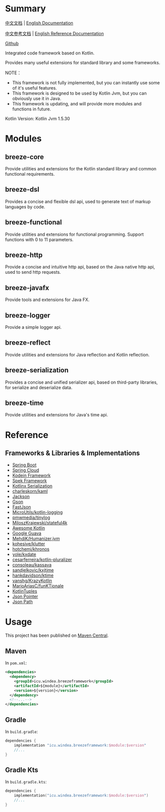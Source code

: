 # Summary

[中文文档](README.md) | [English Documentation](README_en.md)

[中文参考文档](https://windea.icu/Breeze-Framework/#/zh/) | [English Reference Documentation](https://windea.icu/Breeze-Framework/#/en/)

[Github](https://github.com/DragonKnightOfBreeze/Breeze-Framework)

Integrated code framework based on Kotlin.

Provides many useful extensions for standard library and some frameworks.

NOTE：

* This framework is not fully implemented, but you can instantly use some of it's useful features.
* This framework is designed to be used by Kotlin Jvm, but you can obviously use it in Java.
* This framework is updating, and will provide more modules and functions in future.

Kotlin Version: Kotlin Jvm 1.5.30

# Modules

## breeze-core

Provide utilities and extensions for the Kotlin standard library and common functional requirements.

## breeze-dsl

Provides a concise and flexible dsl api, used to generate text of markup languages by code.

## breeze-functional

Provide utilities and extensions for functional programming. Support functions with 0 to 11 parameters.

## breeze-http

Provide a concise and intuitive http api, based on the Java native http api, used to send http requests.

## breeze-javafx

Provide tools and extensions for Java FX.

## breeze-logger

Provide a simple logger api.

## breeze-reflect

Provide utilities and extensions for Java reflection and Kotlin reflection.

## breeze-serialization

Provides a concise and unified serializer api, based on third-party libraries, for serialize and deserialize data.

## breeze-time

Provide utilities and extensions for Java's time api.

# Reference

## Frameworks & Libraries & Implementations

* [Spring Boot](https://github.com/spring-projects/spring-boot)
* [Spring Cloud](https://github.com/spring-cloud)
* [Kodein Framework](https://github.com/Kodein-Framework/Kodein-DI)
* [Spek Framework](https://github.com/spekframework/spek)
* [Kotlinx Serialization](https://github.com/Kotlin/kotlinx.serialization)
* [charleskorn/kaml](https://github.com/charleskorn/kaml)
* [Jackson](https://github.com/FasterXML/jackson)
* [Gson](https://github.com/google/gson)
* [FastJson](https://github.com/alibaba/fastjson)
* [MicroUtils/kotlin-logging](https://github.com/MicroUtils/kotlin-logging)
* [pmwmedia/tinylog](https://github.com/pmwmedia/tinylog)
* [MiloszKrajewski/stateful4k](https://github.com/MiloszKrajewski/stateful4k)
* [Awesome Kotlin](https://github.com/KotlinBy/awesome-kotlin)
* [Google Guava](https://github.com/google/guava)
* [MehdiK/Humanizer.jvm](https://github.com/MehdiK/Humanizer.jvm)
* [kohesive/klutter](https://github.com/kohesive/klutter)
* [hotchemi/khronos](https://github.com/hotchemi/khronos)
* [yole/kxdate](https://github.com/yole/kxdate)
* [cesarferreira/kotlin-pluralizer](https://github.com/cesarferreira/kotlin-pluralizer)
* [consoleau/kassava](https://github.com/consoleau/kassava)
* [sandjelkovic/kxjtime](https://github.com/sandjelkovic/kxjtime)
* [hankdavidson/ktime](https://github.com/hankdavidson/ktime)
* [vanshg/KrazyKotlin](https://github.com/vanshg/KrazyKotlin)
* [MarioAriasC/funKTionale](https://github.com/MarioAriasC/funKTionale/tree/master/funktionale-composition)
* [KotlinTuples](https://github.com/enbandari/KotlinTuples)
* [Json Pointer](https://tools.ietf.org/html/rfc6901)
* [Json Path](https://github.com/json-path/JsonPath)

# Usage

This project has been published on [Maven Central](https://repo1.maven.org/maven2).

## Maven

In `pom.xml`:
  
```xml
<dependencies>
  <dependency>
    <groupId>icu.windea.breezeframework</groupId>
    <artifactId>${module}</artifactId>
    <version>${version}</version>
  </dependency>
  <!--...-->
</dependencies>
```

## Gradle

In `build.gradle`:

```groovy
dependencies {
    implementation "icu.windea.breezeframework:$module:$version"
    //...
}
```

## Gradle Kts

In `build.gradle.kts`:

```kotlin
dependencies {
    implementation("icu.windea.breezeframework:$module:$version")
    //...
}
```